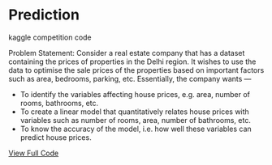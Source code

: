 # Prediction

kaggle competition code

Problem Statement:  Consider a real estate company that has a dataset containing the prices of properties in the Delhi region. It wishes to use the data to optimise the sale prices of the properties based on important factors such as area, bedrooms, parking, etc.  Essentially, the company wants — 
* To identify the variables affecting house prices, e.g. area, number of rooms, bathrooms, etc. 
* To create a linear model that quantitatively relates house prices with variables such as number of rooms, area, number of bathrooms, etc.
* To know the accuracy of the model, i.e. how well these variables can predict house prices.


[View Full Code](https://nbviewer.jupyter.org/github/AnkitDroidGit/House-Price-Prediction/blob/master/House_Price_Prediction_Mutilinear_Regression.ipynb)

